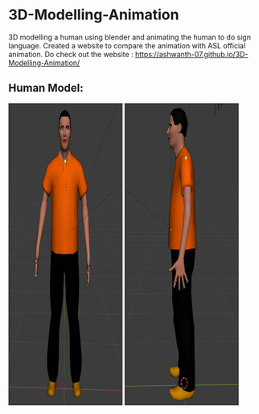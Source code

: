 # 3D-Modelling-Animation
3D modelling a human using blender and animating the human to do sign language.
Created a website to compare the animation with ASL official animation.
Do check out the website : https://ashwanth-07.github.io/3D-Modelling-Animation/

## Human Model:

<p><img src = "https://github.com/ashwanth-07/3D-Modelling-Animation/blob/main/BlenderFiles/Human%20model.png" width="45%" height="600rem"/>
<img src = "https://github.com/ashwanth-07/3D-Modelling-Animation/blob/main/BlenderFiles/human_side.png" width="45%" height="600rem"/></p>
